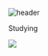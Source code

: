 ![header](https://capsule-render.vercel.app/api?type=wave&color=auto&height=300&section=header&text=Hello%20I'm%20LeeJinSeok&fontSize=60)

Studying

<a href="https://velog.io/@leejinseok0614"><img src="https://img.shields.io/badge/Velog-3DDC84?style=flat-square&logo=Blogger&logoColor=white"/></a>
